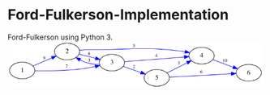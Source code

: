 # Ford-Fulkerson-Implementation
Ford-Fulkerson using Python 3. 
![Image description](https://github.com/angelotc/Ford-Fulkerson-Implementation/blob/master/0.png)
